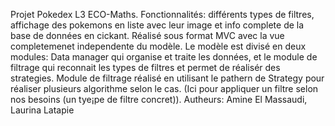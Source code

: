 Projet Pokedex L3 ECO-Maths.
Fonctionnalités:
différents types de filtres, affichage des pokemons en liste avec leur image et info complete de la base de données en cickant.
Réalisé sous format MVC avec la vue completemenet independente du modèle.
Le modèle est divisé en deux modules: Data manager qui organise et traite les données, et le module de filtrage qui reconnait les types de filtres et permet de réalisér des strategies. Module de filtrage réalisé en utilisant le pathern de Strategy pour réaliser plusieurs algorithme selon le cas. (Ici pour appliquer un filtre selon nos besoins (un tye¡pe de filtre concret)).
Autheurs: Amine El Massaudi, Laurina Latapie
